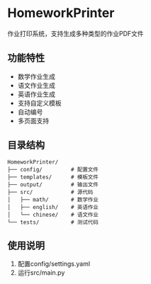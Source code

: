 # HomeworkPrinter

作业打印系统，支持生成多种类型的作业PDF文件

## 功能特性
- 数学作业生成
- 语文作业生成  
- 英语作业生成
- 支持自定义模板
- 自动编号
- 多页面支持

## 目录结构
```
HomeworkPrinter/
├── config/         # 配置文件
├── templates/      # 模板文件
├── output/         # 输出文件
├── src/            # 源代码
│   ├── math/       # 数学作业
│   ├── english/    # 英语作业
│   └── chinese/    # 语文作业
└── tests/          # 测试代码
```

## 使用说明
1. 配置config/settings.yaml
2. 运行src/main.py
